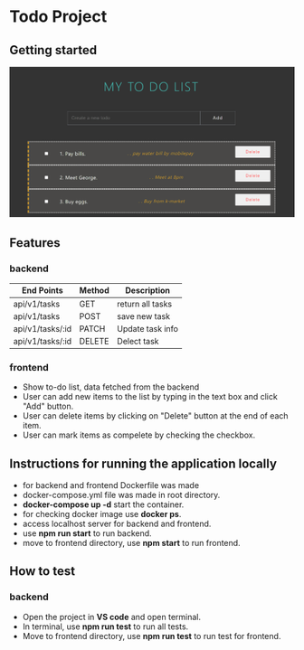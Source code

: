 # Todo Project



## Getting started
![webpage image](https://raw.githubusercontent.com/SubriaIs/Todo/main/Frontend%20web%20page.png)


## Features
### backend

| End Points      |     Method    |    Description   |
| --------------- | ------------- |  --------------  |
| api/v1/tasks    |    GET        | return all tasks |
| api/v1/tasks    |    POST       |   save new task  |
|api/v1/tasks/:id |    PATCH      | Update task info |
|api/v1/tasks/:id |    DELETE     |    Delect task   |

### frontend
- Show to-do list, data fetched from the backend
- User can add new items to the list by typing in the text box and click "Add" button.
- User can delete items by clicking on "Delete" button at the end of each item.
- User can mark items as compelete by checking the checkbox.

## Instructions for running the application locally
- for backend and frontend Dockerfile was made
- docker-compose.yml file was made in root directory.
- **docker-compose up -d**  start the container.
- for checking docker image use **docker ps**.
- access localhost server for backend and frontend.
- use **npm run start** to run backend.
- move to frontend directory, use **npm start** to run frontend.

## How to test
### backend
- Open the project in **VS code** and open terminal.
- In terminal, use **npm run test** to run all tests.
- Move to frontend directory, use **npm run test** to run test for frontend.



